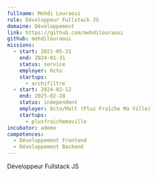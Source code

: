 ```yaml
---
fullname: Mehdi Louraoui
role: Développeur Fullstack JS
domaine: Développement
link: https://github.com/mehdilouraoui
github: mehdilouraoui
missions:
  - start: 2021-05-31
    end: 2024-01-31
    status: service
    employer: Octo
    startups:
      - archifiltre
  - start: 2024-02-12
    end: 2025-02-28
    status: independent
    employer: Octo/Malt (Plus Fraîche Ma Ville)
    startups:
      - plusfraichemaville
incubator: ademe
competences:
  - Développement Frontend
  - Développement Backend
---
```

Développeur Fullstack JS